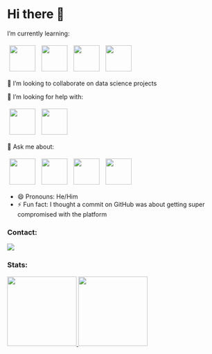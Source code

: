 # Hi there 👋

I’m currently learning:

<img src="https://cdn.jsdelivr.net/gh/devicons/devicon/icons/mysql/mysql-original-wordmark.svg"  width="60" height="60" vspace="5" hspace="5"/> <img src="https://cdn.jsdelivr.net/gh/devicons/devicon/icons/amazonwebservices/amazonwebservices-plain-wordmark.svg" width="60" height="60" vspace="5" hspace="5"/> <img src="https://cdn.jsdelivr.net/gh/devicons/devicon/icons/git/git-original.svg" width="60" height="60" vspace="5" hspace="5"/> <img src="https://cdn.jsdelivr.net/gh/devicons/devicon/icons/ubuntu/ubuntu-plain.svg" width="60" height="60" vspace="5" hspace="5"/>
                 
          
          
               
          
👯 I’m looking to collaborate on data science projects

🤔 I’m looking for help with:

<img src="https://cdn.jsdelivr.net/gh/devicons/devicon/icons/java/java-original.svg" width="60" height="60" vspace="5" hspace="5"/> <img src="https://cdn.jsdelivr.net/gh/devicons/devicon/icons/html5/html5-original.svg" width="60" height="60" vspace="5" hspace="5"/>
          
          
          
💬 Ask me about:

<img src="https://cdn.jsdelivr.net/gh/devicons/devicon/icons/python/python-original-wordmark.svg" width="60" height="60" vspace="5" hspace="5"/> <img src="https://cdn.jsdelivr.net/gh/devicons/devicon/icons/jupyter/jupyter-original-wordmark.svg" width="60" height="60" vspace="5" hspace="5"/> <img src="https://cdn.jsdelivr.net/gh/devicons/devicon/icons/vscode/vscode-original.svg" width="60" height="60" vspace="5" hspace="5"/> <img src="https://cdn.jsdelivr.net/gh/devicons/devicon/icons/linkedin/linkedin-original.svg" width="60" height="60" vspace="5" hspace="5"/> 
          
- 😄 Pronouns: He/Him
- ⚡ Fun fact: I thought a commit on GitHub was about getting super compromised with the platform

### Contact:

<div>
<a href="https://www.linkedin.com/in/pedro-a-d-s/" target="_blank"><img src="https://img.shields.io/badge/-LinkedIn-%230077B5?style=for-the-badge&logo=linkedin&logoColor=white" target="_blank"></a>   
</div>

### Stats:

<div>
<a href="https://github.com/Pedro-A-D-S">
<img height="160em" src="https://github-readme-stats.vercel.app/api/top-langs/?username=Pedro-A-D-S&layout=compact&langs_count=7&theme=dracula"/> <img height="160em" src="https://github-readme-stats.vercel.app/api?username=Pedro-A-D-S&show_icons=true&theme=dracula&include_all_commits=true&count_private=true"/>
</div>
